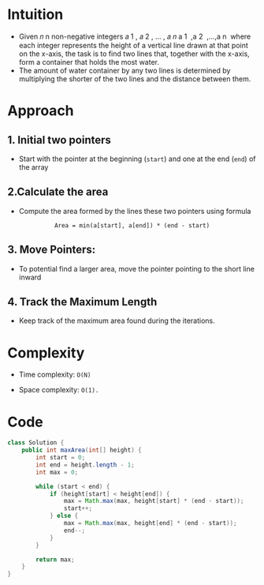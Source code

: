 # Intuition
- Given
  𝑛
  n non-negative integers
  𝑎
  1
  ,
  𝑎
  2
  ,
  …
  ,
  𝑎
  𝑛
  a
  1
  ​
  ,a
  2
  ​
  ,…,a
  n
  ​
  where each integer represents the height of a vertical line drawn at that point on the x-axis, the task is to find two lines that, together with the x-axis, form a container that holds the most water.
- The amount of water container by any two lines is determined by multiplying the shorter of the two lines and the distance between them.

# Approach



## 1. Initial two pointers
- Start with the pointer at the beginning (`start`) and one at the end (`end`) of the array   
## 2.Calculate the area
- Compute the area formed by the lines these two pointers using formula

                Area = min(a[start], a[end]) * (end - start)
## 3. Move Pointers:
- To potential find a larger area, move the pointer pointing to the short line inward
##  4. Track the Maximum Length
- Keep track of the maximum area found during the iterations.
# Complexity

- Time complexity: `O(N)`

- Space complexity: `O(1).`

# Code
```java
class Solution {
    public int maxArea(int[] height) {
        int start = 0;
        int end = height.length - 1;
        int max = 0;

        while (start < end) {
            if (height[start] < height[end]) {
                max = Math.max(max, height[start] * (end - start));
                start++;
            } else {
                max = Math.max(max, height[end] * (end - start));
                end--;
            }
        }

        return max;
    }
}
```

